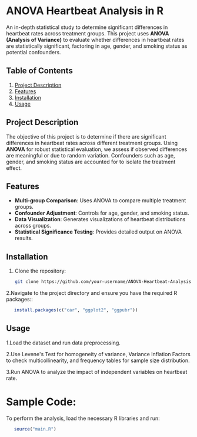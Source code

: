 # ANOVA Heartbeat Analysis in R

An in-depth statistical study to determine significant differences in heartbeat rates across treatment groups. This project uses **ANOVA (Analysis of Variance)** to evaluate whether differences in heartbeat rates are statistically significant, factoring in age, gender, and smoking status as potential confounders.

## Table of Contents
1. [Project Description](#project-description)
2. [Features](#features)
3. [Installation](#installation)
4. [Usage](#usage)

## Project Description
The objective of this project is to determine if there are significant differences in heartbeat rates across different treatment groups. Using **ANOVA** for robust statistical evaluation, we assess if observed differences are meaningful or due to random variation. Confounders such as age, gender, and smoking status are accounted for to isolate the treatment effect.

## Features
- **Multi-group Comparison**: Uses ANOVA to compare multiple treatment groups.
- **Confounder Adjustment**: Controls for age, gender, and smoking status.
- **Data Visualization**: Generates visualizations of heartbeat distributions across groups.
- **Statistical Significance Testing**: Provides detailed output on ANOVA results.

## Installation
1. Clone the repository:
   ```bash
   git clone https://github.com/your-username/ANOVA-Heartbeat-Analysis.git
2.Navigate to the project directory and ensure you have the required R packages::
   ```r
      install.packages(c("car", "ggplot2", "ggpubr"))
   ```
## Usage
1.Load the dataset and run data preprocessing.

2.Use Levene's Test for homogeneity of variance, Variance Inflation Factors to check multicollinearity, and frequency tables for sample size distribution.

3.Run ANOVA to analyze the impact of independent variables on heartbeat rate.

# Sample Code:
To perform the analysis, load the necessary R libraries and run:
   ```r
      source("main.R")
   ```

    
